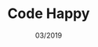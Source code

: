 ---
title: Code Happy
date: 03/2019
description: >-
  How happy are you when you code? Code Happy, created at START Hack, uses Microsoft's Face API to track how happy you are when you code.
tags:
  - Hackathon
  - Electron
  - Vue
  - Microsoft Face API
---